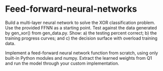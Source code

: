 # Feed-forward-neural-networks

Build a multi-layer neural network to solve the XOR classification
problem. Use the provided FFNN as a starting point. Test against the data
generated by gen_xor() from gen_data.py. Show:
a) the testing percent correct;
b) the training progress curves; and
c) the decision surface with overload training data.

Implement a feed-forward neural network function from scratch,
using only built-in Python modules and numpy. Extract the learned
weights from Q1 and run the model through your custom implementation.
